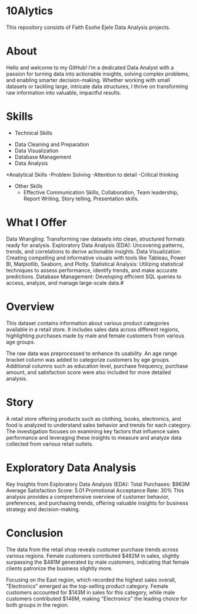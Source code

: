 # 10Alytics
This repository consists of Faith Esohe Ejele Data Analysis projects.

# About
Hello and welcome to my GitHub! I’m a dedicated Data Analyst with a passion for turning data into actionable insights, solving complex problems, and enabling smarter decision-making. Whether working with small datasets or tackling large, intricate data structures, I thrive on transforming raw information into valuable, impactful results.

# Skills
* Technical Skills
 - Data Cleaning and Preparation
 - Data Visualization
 - Database Management
 - Data Analysis

*Analytical Skills
 -Problem Solving
 -Attention to detail
 -Critical thinking

* Other Skills
  - Effective Communication Skills, Collaboration, Team leadership, Report Writing, Story telling, Presentation skills.
  
# What I Offer
Data Wrangling: Transforming raw datasets into clean, structured formats ready for analysis.
Exploratory Data Analysis (EDA): Uncovering patterns, trends, and correlations to derive actionable insights.
Data Visualization: Creating compelling and informative visuals with tools like Tableau, Power BI, Matplotlib, Seaborn, and Plotly.
Statistical Analysis: Utilizing statistical techniques to assess performance, identify trends, and make accurate predictions.
Database Management: Developing efficient SQL queries to access, analyze, and manage large-scale data.# 


# Overview
This dataset contains information about various product categories available in a retail store. It includes sales data across different regions, highlighting purchases made by male and female customers from various age groups.

The raw data was preprocessed to enhance its usability. An age range bracket column was added to categorize customers by age groups. Additional columns such as education level, purchase frequency, purchase amount, and satisfaction score were also included for more detailed analysis.

# Story
A retail store offering products such as clothing, books, electronics, and food is analyzed to understand sales behavior and trends for each category. The investigation focuses on examining key factors that influence sales performance and leveraging these insights to measure and analyze data collected from various retail outlets.

# Exploratory Data Analysis
Key Insights from Exploratory Data Analysis (EDA):
Total Purchases: $963M
Average Satisfaction Score: 5.01
Promotional Acceptance Rate: 30%
This analysis provides a comprehensive overview of customer behavior, preferences, and purchasing trends, offering valuable insights for business strategy and decision-making.

# Conclusion
The data from the retail shop reveals customer purchase trends across various regions. Female customers contributed $482M in sales, slightly surpassing the $481M generated by male customers, indicating that female clients patronize the business slightly more.

Focusing on the East region, which recorded the highest sales overall, "Electronics" emerged as the top-selling product category. Female customers accounted for $143M in sales for this category, while male customers contributed $146M, making "Electronics" the leading choice for both groups in the region.


